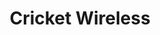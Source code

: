 ---
title: "Cricket Wireless"
url: /syracuse/cricket-wireless-erie-boulevard-east/
shop: mobile phone
---